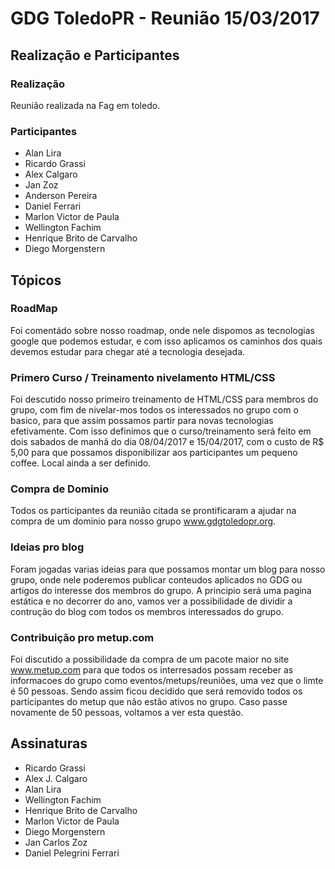 
# GDG ToledoPR - Reunião 15/03/2017

## Realização e Participantes
### Realização
Reunião realizada na Fag em toledo.

### Participantes
- Alan Lira
- Ricardo Grassi
- Alex Calgaro
- Jan Zoz
- Anderson Pereira
- Daniel Ferrari
- Marlon Victor de Paula
- Wellington Fachim 
- Henrique Brito de Carvalho 
- Diego Morgenstern

## Tópicos
### RoadMap
Foi comentádo sobre nosso roadmap, onde nele dispomos as tecnologias google que podemos estudar, e com isso aplicamos os caminhos dos quais devemos estudar para chegar até a tecnologia desejada.

### Primero Curso / Treinamento nivelamento HTML/CSS
Foi descutido nosso primeiro treinamento de HTML/CSS para membros do grupo, com fim de nivelar-mos todos os interessados no grupo com o basico, para que assim possamos partir para novas tecnologias efetivamente. Com isso definimos que o curso/treinamento será feito em dois sabados de manhã do dia 08/04/2017 e 15/04/2017, com o custo de R$ 5,00 para que possamos disponibilizar aos participantes um pequeno coffee. Local ainda a ser definido.

### Compra de Dominio
Todos os participantes da reunião citada se prontificaram a ajudar na compra de um dominio para nosso grupo www.gdgtoledopr.org.

### Ideias pro blog
Foram jogadas varias ideias para que possamos montar um blog para nosso grupo, onde nele poderemos publicar conteudos aplicados no GDG ou artigos do interesse dos membros do grupo. A principio será uma pagina estática e no decorrer do ano, vamos ver a possibilidade de dividir a contrução do blog com todos os membros interessados do grupo.

### Contribuição pro metup.com
Foi discutido a possibilidade da compra de um pacote maior no site www.metup.com para que todos os interresados possam receber as informacoes do grupo como eventos/metups/reuniões, uma vez que o limte é 50 pessoas. Sendo assim ficou decidido que será removido todos os participantes do metup que não estão ativos no grupo. Caso passe novamente de 50 pessoas, voltamos a ver esta questão. 

## Assinaturas
- Ricardo Grassi    
- Alex J. Calgaro
- Alan Lira
- Wellington Fachim
- Henrique Brito de Carvalho
- Marlon Victor de Paula
- Diego Morgenstern
- Jan Carlos Zoz
- Daniel Pelegrini Ferrari
